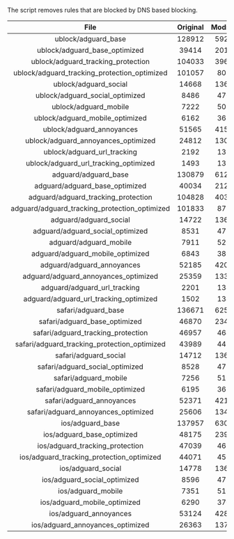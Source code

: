 The script removes rules that are blocked by DNS based blocking.


| File | Original | Modified |
|:----:|:-----:|:-----:|
| ublock/adguard_base | 128912 | 59241 |
| ublock/adguard_base_optimized | 39414 | 20168 |
| ublock/adguard_tracking_protection | 104033 | 39645 |
| ublock/adguard_tracking_protection_optimized | 101057 | 8072 |
| ublock/adguard_social | 14668 | 13606 |
| ublock/adguard_social_optimized | 8486 | 4704 |
| ublock/adguard_mobile | 7222 | 5081 |
| ublock/adguard_mobile_optimized | 6162 | 3631 |
| ublock/adguard_annoyances | 51565 | 41517 |
| ublock/adguard_annoyances_optimized | 24812 | 13091 |
| ublock/adguard_url_tracking | 2192 | 1335 |
| ublock/adguard_url_tracking_optimized | 1493 | 1332 |
| adguard/adguard_base | 130879 | 61269 |
| adguard/adguard_base_optimized | 40034 | 21221 |
| adguard/adguard_tracking_protection | 104828 | 40382 |
| adguard/adguard_tracking_protection_optimized | 101833 | 8793 |
| adguard/adguard_social | 14722 | 13665 |
| adguard/adguard_social_optimized | 8531 | 4750 |
| adguard/adguard_mobile | 7911 | 5262 |
| adguard/adguard_mobile_optimized | 6843 | 3805 |
| adguard/adguard_annoyances | 52185 | 42061 |
| adguard/adguard_annoyances_optimized | 25359 | 13387 |
| adguard/adguard_url_tracking | 2201 | 1343 |
| adguard/adguard_url_tracking_optimized | 1502 | 1340 |
| safari/adguard_base | 136671 | 62517 |
| safari/adguard_base_optimized | 46870 | 23463 |
| safari/adguard_tracking_protection | 46957 | 4645 |
| safari/adguard_tracking_protection_optimized | 43989 | 4499 |
| safari/adguard_social | 14712 | 13649 |
| safari/adguard_social_optimized | 8528 | 4737 |
| safari/adguard_mobile | 7256 | 5118 |
| safari/adguard_mobile_optimized | 6195 | 3662 |
| safari/adguard_annoyances | 52371 | 42170 |
| safari/adguard_annoyances_optimized | 25606 | 13468 |
| ios/adguard_base | 137957 | 63022 |
| ios/adguard_base_optimized | 48175 | 23967 |
| ios/adguard_tracking_protection | 47039 | 4653 |
| ios/adguard_tracking_protection_optimized | 44071 | 4507 |
| ios/adguard_social | 14778 | 13688 |
| ios/adguard_social_optimized | 8596 | 4758 |
| ios/adguard_mobile | 7351 | 5162 |
| ios/adguard_mobile_optimized | 6290 | 3703 |
| ios/adguard_annoyances | 53124 | 42814 |
| ios/adguard_annoyances_optimized | 26363 | 13785 |